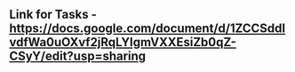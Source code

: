 ## Link for Tasks - https://docs.google.com/document/d/1ZCCSddIvdfWa0uOXvf2jRqLYIgmVXXEsiZb0qZ-CSyY/edit?usp=sharing
